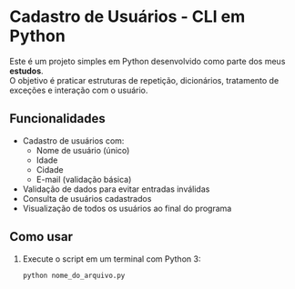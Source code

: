 # Cadastro de Usuários - CLI em Python

Este é um projeto simples em Python desenvolvido como parte dos meus **estudos**.  
O objetivo é praticar estruturas de repetição, dicionários, tratamento de exceções e interação com o usuário.

## Funcionalidades

- Cadastro de usuários com:
  - Nome de usuário (único)
  - Idade
  - Cidade
  - E-mail (validação básica)
- Validação de dados para evitar entradas inválidas
- Consulta de usuários cadastrados
- Visualização de todos os usuários ao final do programa

## Como usar

1. Execute o script em um terminal com Python 3:
   ```bash
   python nome_do_arquivo.py
